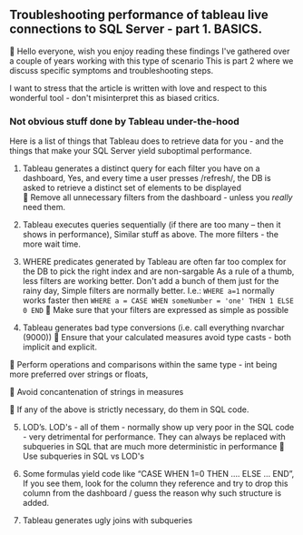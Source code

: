 ## Troubleshooting performance of tableau live connections to SQL Server - part 1. BASICS.

👋 Hello everyone, wish you enjoy reading these findings I've gathered over a couple of years working with this type of scenario
This is part 2 where we discuss specific symptoms and troubleshooting steps.

I want to stress that the article is written with love and respect to this wonderful tool - don't misinterpret this as biased critics.

### Not obvious stuff done by Tableau under-the-hood

Here is a list of things that Tableau does to retrieve data for you - and the things that make your SQL Server yield suboptimal performance.

   1. Tableau generates a distinct query for each filter you have on a dashboard,
      Yes, and every time a user presses /refresh/, the DB is asked to retrieve a distinct set of elements to be displayed   
      📝 Remove all unnecessary filters from the dashboard - unless you _really_ need them.
   2. Tableau executes queries sequentially (if there are too many – then it shows in performance),
      Similar stuff as above. The more filters - the more wait time.
   3. WHERE predicates generated by Tableau are often far too complex for the DB to pick the right index and are non-sargable
      As a rule of a thumb, less filters are working better. Don't add a bunch of them just for the rainy day,
      Simple filters are normally better. I.e.:
         `WHERE a=1`
      normally works faster then
         `WHERE a = CASE WHEN someNumber = 'one' THEN 1 ELSE 0 END`
      📝 Make sure that your filters are expressed as simple as possible

   4. Tableau generates bad type conversions (i.e. call everything nvarchar (9000))
   📝 Ensure that your calculated measures avoid type casts - both implicit and explicit.
   
   📝 Perform operations and comparisons within the same type - int being more preferred over strings or floats,
   
   📝 Avoid concantenation of strings in measures
   
   📝 If any of the above is strictly necessary, do them in SQL code.
   
   5. LOD’s.
      LOD's - all of them - normally show up very poor in the SQL code - very detrimental for performance. They can always be replaced with subqueries in SQL that are much more deterministic in performance
     📝 Use subqueries in SQL vs LOD's    
      
   6. Some formulas yield code like “CASE WHEN 1=0 THEN …. ELSE … END”,\
      If you see them, look for the column they reference and try to drop this column from the dashboard / guess the reason why such structure is added.
   7. Tableau generates ugly joins with subqueries  
